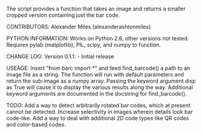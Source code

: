 The script provides a function that takes an image and returns a smaller cropped version containing just the bar code.

CONTRIBUTORS:
Alexander Miles (alexanderashtonmiles)

PYTHON INFORMATION:
Works on Python 2.6, other versions not tested. Requires pylab (matplotlib), PIL, scipy, and numpy to function.

CHANGE LOG:
       Version 0.1.1:
       	       - Initial release

USEAGE:
	Insert "from barc import *" and feed find_barcode() a path to an image file as a string. The function will run with default parameters and return the sub-image as a numpy array. Passing the keyword argument disp as True will cause it to display the various results along the way. Additional keyword arguments are documented in the docstring for find_barcode().

TODO:
	Add a way to detect arbitrarily rotated bar codes, which at present cannot be detected. Increase selectivity in images wherein details look bar code-like. Add a way to deal with additional 2D code types like QR codes and color-based codes.